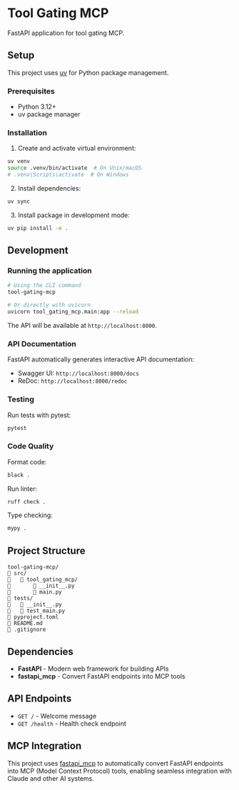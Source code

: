 # Tool Gating MCP

FastAPI application for tool gating MCP.

## Setup

This project uses [uv](https://docs.astral.sh/uv/) for Python package management.

### Prerequisites

- Python 3.12+
- uv package manager

### Installation

1. Create and activate virtual environment:
```bash
uv venv
source .venv/bin/activate  # On Unix/macOS
# .venv\Scripts\activate  # On Windows
```

2. Install dependencies:
```bash
uv sync
```

3. Install package in development mode:
```bash
uv pip install -e .
```

## Development

### Running the application

```bash
# Using the CLI command
tool-gating-mcp

# Or directly with uvicorn
uvicorn tool_gating_mcp.main:app --reload
```

The API will be available at `http://localhost:8000`.

### API Documentation

FastAPI automatically generates interactive API documentation:
- Swagger UI: `http://localhost:8000/docs`
- ReDoc: `http://localhost:8000/redoc`

### Testing

Run tests with pytest:
```bash
pytest
```

### Code Quality

Format code:
```bash
black .
```

Run linter:
```bash
ruff check .
```

Type checking:
```bash
mypy .
```

## Project Structure

```
tool-gating-mcp/
   src/
      tool_gating_mcp/
          __init__.py
          main.py
   tests/
      __init__.py
      test_main.py
   pyproject.toml
   README.md
   .gitignore
```

## Dependencies

- **FastAPI** - Modern web framework for building APIs
- **fastapi_mcp** - Convert FastAPI endpoints into MCP tools

## API Endpoints

- `GET /` - Welcome message
- `GET /health` - Health check endpoint

## MCP Integration

This project uses [fastapi_mcp](https://github.com/tadata-org/fastapi_mcp) to automatically convert FastAPI endpoints into MCP (Model Context Protocol) tools, enabling seamless integration with Claude and other AI systems.